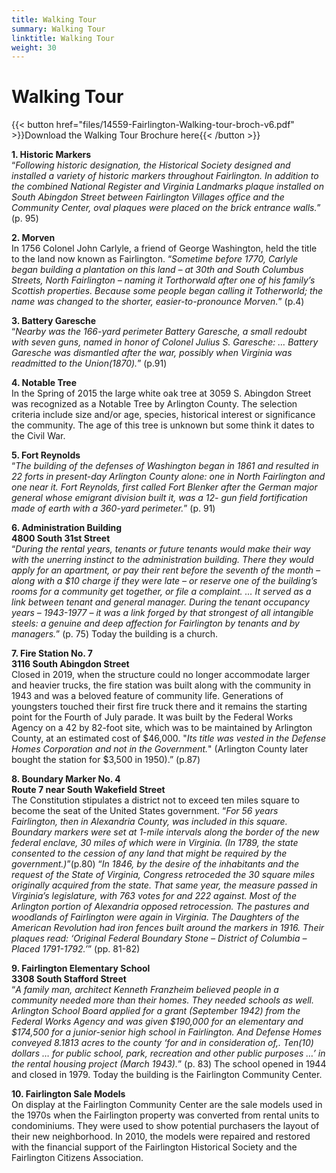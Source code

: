 ```yaml
---
title: Walking Tour
summary: Walking Tour
linktitle: Walking Tour
weight: 30
---
```


# Walking Tour

{{< button href="files/14559-Fairlington-Walking-tour-broch-v6.pdf" >}}Download the Walking Tour Brochure here{{< /button >}}

**1. Historic Markers**  
“*Following historic designation, the Historical Society designed and installed a variety of historic markers throughout Fairlington. In addition to the combined National Register and Virginia Landmarks plaque installed on South Abingdon Street between Fairlington Villages office and the Community Center, oval plaques were placed on the brick entrance walls.*” (p. 95)

**2. Morven**  
In 1756 Colonel John Carlyle, a friend of George Washington, held the title to the land now known as Fairlington. “*Sometime before 1770, Carlyle began building a plantation on this land – at 30th and South Columbus Streets, North Fairlington – naming it Torthorwald after one of his family’s Scottish properties. Because some people began calling it Totherworld; the name was changed to the shorter, easier-to-pronounce Morven.*” (p.4)

**3. Battery Garesche**  
“*Nearby was the 166-yard perimeter Battery Garesche, a small redoubt with seven guns, named in honor of Colonel Julius S. Garesche: … Battery Garesche was dismantled after the war, possibly when Virginia was readmitted to the Union(1870).*” (p.91)

**4. Notable Tree**  
In the Spring of 2015 the large white oak tree at 3059 S. Abingdon Street was recognized as a Notable Tree by Arlington County. The selection criteria include size and/or age, species, historical interest or significance the community. The age of this tree is unknown but some think it dates to the Civil War.

**5. Fort Reynolds**  
“*The building of the defenses of Washington began in 1861 and resulted in 22 forts in present-day Arlington County alone: one in North Fairlington and one near it. Fort Reynolds, first called Fort Blenker after the German major general whose emigrant division built it, was a 12- gun field fortification made of earth with a 360-yard perimeter.*” (p. 91)

**6. Administration Building**  
**4800 South 31st Street**  
“*During the rental years, tenants or future tenants would make their way with the unerring instinct to the administration building. There they would apply for an apartment, or pay their rent before the seventh of the month – along with a $10 charge if they were late – or reserve one of the building’s rooms for a community get together, or file a complaint. … It served as a link between tenant and general manager. During the tenant occupancy years – 1943-1977 – it was a link forged by that strongest of all intangible steels: a genuine and deep affection for Fairlington by tenants and by managers.*” (p. 75) Today the building is a church.

**7. Fire Station No. 7**  
**3116 South Abingdon Street**  
Closed in 2019, when the structure could no longer accommodate larger and heavier trucks, the fire station was built along with the community in 1943 and was a beloved feature of community life. Generations of youngsters touched their first fire truck there and it remains the starting point for the Fourth of July parade. It was built by the Federal Works Agency on a 42 by 82-foot site, which was to be maintained by Arlington County, at an estimated cost of $46,000. "*Its title was vested in the Defense Homes Corporation and not in the Government.*" (Arlington County later bought the station for $3,500 in 1950).” (p.87)

**8. Boundary Marker No. 4**  
**Route 7 near South Wakefield Street**  
The Constitution stipulates a district not to exceed ten miles square to become the seat of the United States government. “*For 56 years Fairlington, then in Alexandria County, was included in this square. Boundary markers were set at 1-mile intervals along the border of the new federal enclave, 30 miles of which were in Virginia. (In 1789, the state consented to the cession of any land that might be required by the government.)*”(p.80) “*In 1846, by the desire of the inhabitants and the request of the State of Virginia, Congress retroceded the 30 square miles originally acquired from the state. That same year, the measure passed in Virginia’s legislature, with 763 votes for and 222 against. Most of the Arlington portion of Alexandria opposed retrocession. The pastures and woodlands of Fairlington were again in Virginia. The Daughters of the American Revolution had iron fences built around the markers in 1916. Their plaques read: ‘Original Federal Boundary Stone – District of Columbia – Placed 1791-1792.’*” (pp. 81-82)

**9. Fairlington Elementary School**  
**3308 South Stafford Street**  
“*A family man, architect Kenneth Franzheim believed people in a community needed more than their homes. They needed schools as well. Arlington School Board applied for a grant (September 1942) from the Federal Works Agency and was given $190,000 for an elementary and $174,500 for a junior-senior high school in Fairlington. And Defense Homes conveyed 8.1813 acres to the county ‘for and in consideration of,. Ten(10) dollars … for public school, park, recreation and other public purposes …’ in the rental housing project (March 1943).*” (p. 83) The school opened in 1944 and closed in 1979. Today the building is the Fairlington Community Center.

**10. Fairlington Sale Models**  
On display at the Fairlington Community Center are the sale models used in the 1970s when the Fairlington property was converted from rental units to condominiums. They were used to show potential purchasers the layout of their new neighborhood. In 2010, the models were repaired and restored with the financial support of the Fairlington Historical Society and the Fairlington Citizens Association.